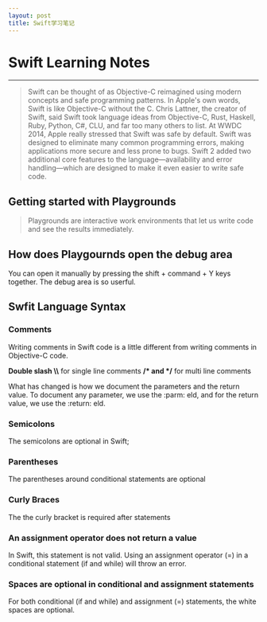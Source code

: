 ```yaml
---
layout: post
title: Swift学习笔记
---
```


# Swift Learning Notes
---
>Swift can be thought of as Objective-C reimagined using modern concepts and safe programming patterns. In Apple's own words, Swift is like Objective-C without
the C. Chris Lattner, the creator of Swift, said Swift took language ideas from Objective-C, Rust, Haskell, Ruby, Python, C#, CLU, and far too many others to list. At WWDC 2014, Apple really stressed that Swift was safe by default. Swift was designed to eliminate many common programming errors, making applications more secure and less prone to bugs. Swift 2 added two additional core features to the language—availability and error handling—which are designed to make it even easier to write safe code.

## Getting started with Playgrounds

>Playgrounds are interactive work environments that let us write code and see
the results immediately.

## How does Playgournds open the debug area

You can open it manually by pressing the shift + command + Y keys together. The debug area is so userful.

## Swfit Language Syntax

### Comments

Writing comments in Swift code is a little different from writing comments in Objective-C code. 

**Double slash \\\\** for single line comments
**/\* and \*/** for multi line comments

What has changed is how we document the parameters and the return value. To document any parameter, we use the :parm:  eld, and for the return value, we use the :return:  eld.

### Semicolons
The semicolons are optional in Swift;

### Parentheses
The parentheses around conditional statements are optional

### Curly Braces
The the curly bracket is required after statements

### An assignment operator does not return a value
In Swift, this statement is not valid. Using an assignment operator (=) in a conditional statement (if and while) will throw an error. 

### Spaces are optional in conditional and assignment statements
For both conditional (if and while) and assignment (=) statements, the white spaces are optional.


